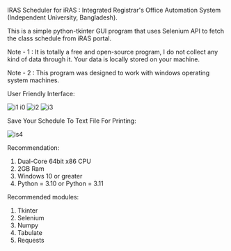 IRAS Scheduler for iRAS : Integrated Registrar's Office Automation System (Independent University, Bangladesh).

This is a simple python-tkinter GUI program that uses Selenium API to fetch the class schedule from iRAS portal.

Note - 1 : It is totally a free and open-source program, I do not collect any kind of data through it. Your data is locally stored on your machine.

Note - 2 : This program was designed to work with windows operating system machines.

User Friendly Interface:

![![i1](https://github.com/muyeed15/iras_scheduler/assets/101888493/2a00a9b7-1374-459d-be38-0d9dd6fb15a2)
i0](https://github.com/muyeed15/iras_scheduler/assets/101888493/6fd3e423-758a-4028-b35e-77798a532e6f)
![i2](https://github.com/muyeed15/iras_scheduler/assets/101888493/0edcbb09-132c-46c7-bc4c-08279c3806e0)
![i3](https://github.com/muyeed15/iras_scheduler/assets/101888493/c2305a80-aabb-419b-9d3c-384b83e18266)

Save Your Schedule To Text File For Printing:

![is4](https://github.com/muyeed15/iras_scheduler/assets/101888493/2dd48cae-6d06-46a2-a847-be2ef86a0f50)

Recommendation:

1) Dual-Core 64bit x86 CPU
2) 2GB Ram
3) Windows 10 or greater
4) Python = 3.10 or Python = 3.11

Recommended modules:
1) Tkinter
2) Selenium
3) Numpy
4) Tabulate
5) Requests
